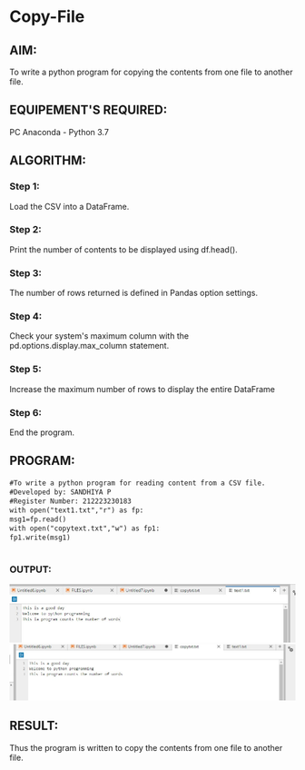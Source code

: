 # Copy-File
## AIM:
To write a python program for copying the contents from one file to another file.
## EQUIPEMENT'S REQUIRED: 
PC
Anaconda - Python 3.7
## ALGORITHM: 
### Step 1:
Load the CSV into a DataFrame.
### Step 2: 
Print the number of contents to be displayed using df.head().
### Step 3: 
The number of rows returned is defined in Pandas option settings.
### Step 4:  
Check your system's maximum column with the pd.options.display.max_column statement.
### Step 5: 
Increase the maximum number of rows to display the entire DataFrame
### Step 6: 
End the program.
## PROGRAM:
```
#To write a python program for reading content from a CSV file.
#Developed by: SANDHIYA P
#Register Number: 212223230183
with open("text1.txt","r") as fp:
msg1=fp.read()
with open("copytext.txt","w") as fp1:
fp1.write(msg1)


``` 

### OUTPUT:
![alt text](image-3.png)
![alt text](image-4.png)

## RESULT:
Thus the program is written to copy the contents from one file to another file.
